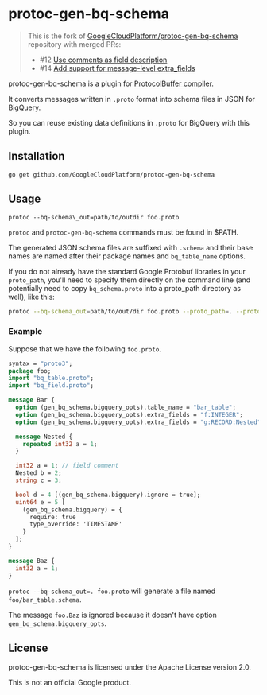 # protoc-gen-bq-schema

> This is the fork of [GoogleCloudPlatform/protoc-gen-bq-schema](https://github.com/GoogleCloudPlatform/protoc-gen-bq-schema) repository with merged PRs:
> * #12 [Use comments as field description](https://github.com/GoogleCloudPlatform/protoc-gen-bq-schema/pull/12)
> * #14 [Add support for message-level extra_fields](https://github.com/GoogleCloudPlatform/protoc-gen-bq-schema/pull/14)

protoc-gen-bq-schema is a plugin for [ProtocolBuffer compiler](https://github.com/google/protobuf).

It converts messages written in `.proto` format into schema files in JSON for BigQuery.

So you can reuse existing data definitions in `.proto` for BigQuery with this plugin.

## Installation

```
go get github.com/GoogleCloudPlatform/protoc-gen-bq-schema
```

## Usage

```
protoc --bq-schema\_out=path/to/outdir foo.proto
```

`protoc` and `protoc-gen-bq-schema` commands must be found in $PATH.

The generated JSON schema files are suffixed with `.schema` and their base names are named
after their package names and `bq_table_name` options.

If you do not already have the standard Google Protobuf libraries in your `proto_path`, you'll need to specify them directly on the command line (and potentially need to copy `bq_schema.proto` into a proto_path directory as well), like this:

```sh
protoc --bq-schema_out=path/to/out/dir foo.proto --proto_path=. --proto_path=<path_to_google_proto_folder>/src
```

### Example
Suppose that we have the following `foo.proto`.

```protobuf
syntax = "proto3";
package foo;
import "bq_table.proto";
import "bq_field.proto";

message Bar {
  option (gen_bq_schema.bigquery_opts).table_name = "bar_table";
  option (gen_bq_schema.bigquery_opts).extra_fields = "f:INTEGER";
  option (gen_bq_schema.bigquery_opts).extra_fields = "g:RECORD:Nested";

  message Nested {
    repeated int32 a = 1;
  }

  int32 a = 1; // field comment
  Nested b = 2;
  string c = 3;

  bool d = 4 [(gen_bq_schema.bigquery).ignore = true];
  uint64 e = 5 [
    (gen_bq_schema.bigquery) = {
      require: true
      type_override: 'TIMESTAMP'
    }
  ];
}

message Baz {
  int32 a = 1;
}
```

`protoc --bq-schema_out=. foo.proto` will generate a file named `foo/bar_table.schema`.

The message `foo.Baz` is ignored because it doesn't have option `gen_bq_schema.bigquery_opts`.

## License

protoc-gen-bq-schema is licensed under the Apache License version 2.0.

This is not an official Google product.
